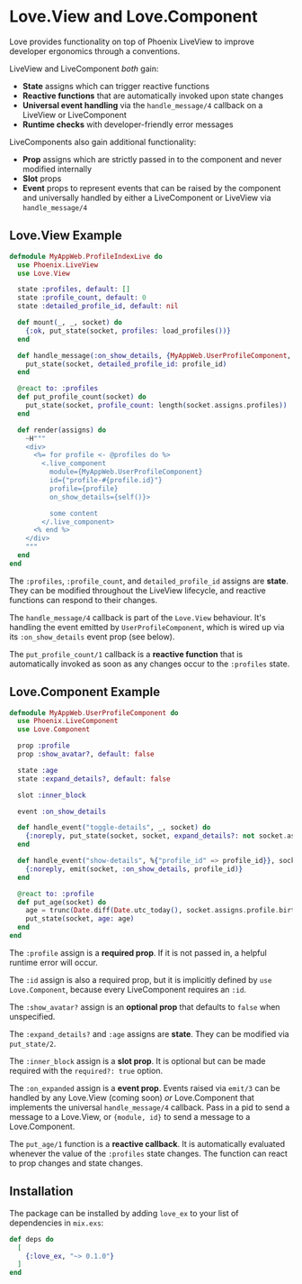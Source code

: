 # Love.View and Love.Component

Love provides functionality on top of Phoenix LiveView to improve developer ergonomics through a conventions.

LiveView and LiveComponent _both_ gain:

- **State** assigns which can trigger reactive functions
- **Reactive functions** that are automatically invoked upon state changes
- **Universal event handling** via the `handle_message/4` callback on a LiveView or LiveComponent
- **Runtime checks** with developer-friendly error messages

LiveComponents also gain additional functionality:

- **Prop** assigns which are strictly passed in to the component and never modified internally
- **Slot** props
- **Event** props to represent events that can be raised by the component and universally handled by either a LiveComponent or LiveView via `handle_message/4`

## Love.View Example

```elixir
defmodule MyAppWeb.ProfileIndexLive do
  use Phoenix.LiveView
  use Love.View

  state :profiles, default: []
  state :profile_count, default: 0
  state :detailed_profile_id, default: nil

  def mount(_, _, socket) do
    {:ok, put_state(socket, profiles: load_profiles())}
  end

  def handle_message(:on_show_details, {MyAppWeb.UserProfileComponent, _id}, profile_id, socket) do
    put_state(socket, detailed_profile_id: profile_id)
  end

  @react to: :profiles
  def put_profile_count(socket) do
    put_state(socket, profile_count: length(socket.assigns.profiles))
  end

  def render(assigns) do
    ~H"""
    <div>
      <%= for profile <- @profiles do %>
        <.live_component
          module={MyAppWeb.UserProfileComponent}
          id={"profile-#{profile.id}"}
          profile={profile}
          on_show_details={self()}>

          some content
        </.live_component>
      <% end %>
    </div>
    """
  end
end
```

The `:profiles`, `:profile_count`, and `detailed_profile_id` assigns are **state**. They can be modified throughout the LiveView lifecycle, and reactive functions can respond to their changes.

The `handle_message/4` callback is part of the `Love.View` behaviour. It's handling the event emitted by `UserProfileComponent`, which is wired up via its `:on_show_details` event prop (see below).

The `put_profile_count/1` callback is a **reactive function** that is automatically invoked as soon as any changes occur to the `:profiles` state.

## Love.Component Example

```elixir
defmodule MyAppWeb.UserProfileComponent do
  use Phoenix.LiveComponent
  use Love.Component

  prop :profile
  prop :show_avatar?, default: false

  state :age
  state :expand_details?, default: false

  slot :inner_block

  event :on_show_details

  def handle_event("toggle-details", _, socket) do
    {:noreply, put_state(socket, socket, expand_details?: not socket.assigns.expand_details?)}
  end

  def handle_event("show-details", %{"profile_id" => profile_id}}, socket) do
    {:noreply, emit(socket, :on_show_details, profile_id)}
  end

  @react to: :profile
  def put_age(socket) do
    age = trunc(Date.diff(Date.utc_today(), socket.assigns.profile.birthday) / 365)
    put_state(socket, age: age)
  end
end
```

The `:profile` assign is a **required prop**. If it is not passed in, a helpful runtime error will occur.

The `:id` assign is also a required prop, but it is implicitly defined by `use Love.Component`, because every LiveComponent requires an `:id`.

The `:show_avatar?` assign is an **optional prop** that defaults to `false` when unspecified.

The `:expand_details?` and `:age` assigns are **state**. They can be modified via `put_state/2`.

The `:inner_block` assign is a **slot prop**. It is optional but can be made required with the `required?: true` option.

The `:on_expanded` assign is a **event prop**. Events raised via `emit/3` can be handled by any Love.View (coming soon) _or_ Love.Component that implements the universal `handle_message/4` callback. Pass in a pid to send a message to a Love.View, or `{module, id}` to send a message to a Love.Component.

The `put_age/1` function is a **reactive callback**. It is automatically evaluated whenever the value of the `:profiles` state changes. The function can react to prop changes and state changes.

## Installation

The package can be installed by adding `love_ex` to your list of dependencies in `mix.exs`:

```elixir
def deps do
  [
    {:love_ex, "~> 0.1.0"}
  ]
end
```
